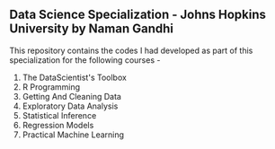 ## Data Science Specialization - Johns Hopkins University by Naman Gandhi

This repository contains the codes I had developed as part of this specialization for the following courses -
1) The DataScientist's Toolbox
2) R Programming
3) Getting And Cleaning Data
4) Exploratory Data Analysis
5) Statistical Inference
6) Regression Models
7) Practical Machine Learning 
